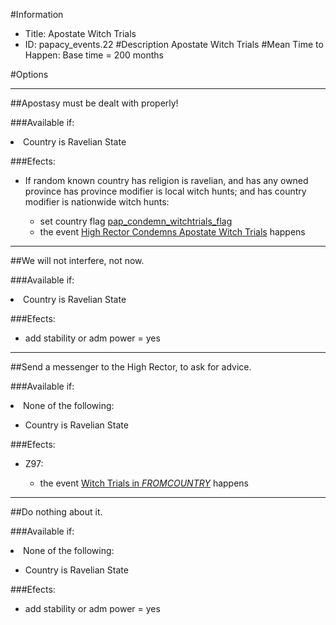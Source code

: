 #Information
 - Title: Apostate Witch Trials
 - ID: papacy_events.22
#Description
Apostate Witch Trials
#Mean Time to Happen:
Base time = 200 months

#Options

___
##Apostasy must be dealt with properly!

###Available if:
<li>Country is Ravelian State</li>

###Efects:<ul><li>If random known country has religion is ravelian, and has any owned province has province modifier is local witch hunts; and has country modifier is nationwide witch hunts:</li><ul><li>set country flag [pap_condemn_witchtrials_flag](../flags/pap_condemn_witchtrials_flag.md)</li><li>the event [High Rector Condemns Apostate Witch Trials](../events/high_rector_condemns_apostate_witch_trials.md) happens</li></ul></ul>

___
##We will not interfere, not now.

###Available if:
<li>Country is Ravelian State</li>

###Efects:<ul><li>add stability or adm power = yes</li></ul>

___
##Send a messenger to the High Rector, to ask for advice.

###Available if:
<li>None of the following:</li><ul><li>Country is Ravelian State</li></ul>

###Efects:<ul><li>Z97:</li><ul><li>the event [Witch Trials in $FROMCOUNTRY$](../events/witch_trials_in_fromcountry.md) happens</li></ul></ul>

___
##Do nothing about it.

###Available if:
<li>None of the following:</li><ul><li>Country is Ravelian State</li></ul>

###Efects:<ul><li>add stability or adm power = yes</li></ul>
